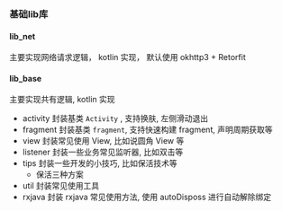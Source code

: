 ### 基础lib库


#### lib_net
主要实现网络请求逻辑， kotlin 实现， 默认使用 okhttp3 + Retorfit

#### lib_base
主要实现共有逻辑, kotlin 实现
* activity 封装基类 `Activity` , 支持换肤, 左侧滑动退出
* fragment 封装基类 `fragment`, 支持快速构建 fragment, 声明周期获取等
* view 封装常见使用 View, 比如说圆角 View 等
* listener 封装一些业务常见监听器, 比如双击等
* tips 封装一些开发的小技巧, 比如保活技术等
    * 保活三种方案
* util 封装常见使用工具
* rxjava 封装 rxjava 常见使用方法, 使用 autoDisposs 进行自动解除绑定